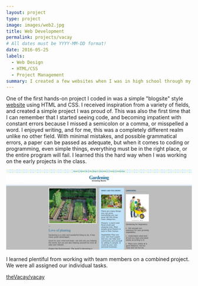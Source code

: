 ```yaml
---
layout: project
type: project
image: images/web2.jpg
title: Web Development
permalink: projects/vacay
# All dates must be YYYY-MM-DD format!
date: 2016-05-25
labels:
  - Web Design
  - HTML/CSS
  - Project Management
summary: I created a few websites when I was in high school through my technology track curriculum.
---
```


One of the first hands-on project I coded in was a simple "blogsite" style <a href="file:///E:/Windows%207%20Data/Kiran/2015-2016/Tech_Track/Blogsite/gardening.html">website</a> using HTML and CSS. I received inspiration from a variety of fields, and created a simple project I was proud of. This was also the first time that I can remember that I started seeing code, and becoming impatient with constant errors because I missed a semicolon or a comma, or misspelled a word. I enjoyed writing, and for me, this was a completely different realm unlike no other field. With minimal mistakes, and possible grammatical errors, a paper can be passed as adequate, but when it comes to coding or programming, even simple things, everything must be in the right place, or the entire program will fail. I learned this the hard way when I was working on the early projects in the class.

<img class="ui medium right floated rounded image" src="../images/web2.jpg">

I learned plentiful from working with team members on a combined project. We were all assigned our individual tasks.

 
<a href="https://github.com/theVacay/vacay"><i class="large github icon"></i>theVacay/vacay</a>
